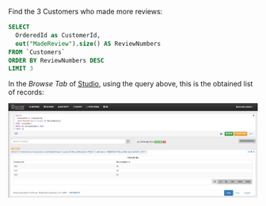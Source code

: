 Find the 3 Customers who made more reviews:

```sql
SELECT 
  OrderedId as CustomerId,
  out("MadeReview").size() AS ReviewNumbers 
FROM `Customers` 
ORDER BY ReviewNumbers DESC 
LIMIT 3
```

In the _Browse Tab_ of [Studio](../../../studio/README.md), using the query above, this is the obtained list of records:

![](../../../images/demo-dbs/social-travel-agency/query_32_browse.png)
